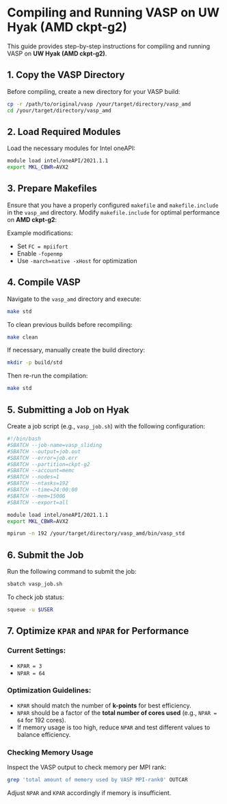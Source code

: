 # Compiling and Running VASP on UW Hyak (AMD ckpt-g2)

This guide provides step-by-step instructions for compiling and running VASP on **UW Hyak (AMD ckpt-g2)**.

## 1. Copy the VASP Directory

Before compiling, create a new directory for your VASP build:

```bash
cp -r /path/to/original/vasp /your/target/directory/vasp_amd
cd /your/target/directory/vasp_amd
```

## 2. Load Required Modules

Load the necessary modules for Intel oneAPI:

```bash
module load intel/oneAPI/2021.1.1
export MKL_CBWR=AVX2
```

## 3. Prepare Makefiles

Ensure that you have a properly configured `makefile` and `makefile.include` in the `vasp_amd` directory. Modify `makefile.include` for optimal performance on **AMD ckpt-g2**:

Example modifications:
- Set `FC = mpiifort`
- Enable `-fopenmp`
- Use `-march=native -xHost` for optimization

## 4. Compile VASP

Navigate to the `vasp_amd` directory and execute:

```bash
make std
```

To clean previous builds before recompiling:

```bash
make clean
```

If necessary, manually create the build directory:

```bash
mkdir -p build/std
```

Then re-run the compilation:

```bash
make std
```

## 5. Submitting a Job on Hyak

Create a job script (e.g., `vasp_job.sh`) with the following configuration:

```bash
#!/bin/bash
#SBATCH --job-name=vasp_sliding
#SBATCH --output=job.out
#SBATCH --error=job.err
#SBATCH --partition=ckpt-g2
#SBATCH --account=memc
#SBATCH --nodes=1
#SBATCH --ntasks=192
#SBATCH --time=24:00:00
#SBATCH --mem=1500G
#SBATCH --export=all

module load intel/oneAPI/2021.1.1
export MKL_CBWR=AVX2

mpirun -n 192 /your/target/directory/vasp_amd/bin/vasp_std
```

## 6. Submit the Job

Run the following command to submit the job:

```bash
sbatch vasp_job.sh
```

To check job status:

```bash
squeue -u $USER
```

## 7. Optimize `KPAR` and `NPAR` for Performance

### Current Settings:
- `KPAR = 3`
- `NPAR = 64`

### Optimization Guidelines:
- `KPAR` should match the number of **k-points** for best efficiency.
- `NPAR` should be a factor of the **total number of cores used** (e.g., `NPAR = 64` for 192 cores).
- If memory usage is too high, reduce `NPAR` and test different values to balance efficiency.

### Checking Memory Usage
Inspect the VASP output to check memory per MPI rank:

```bash
grep 'total amount of memory used by VASP MPI-rank0' OUTCAR
```

Adjust `NPAR` and `KPAR` accordingly if memory is insufficient.
